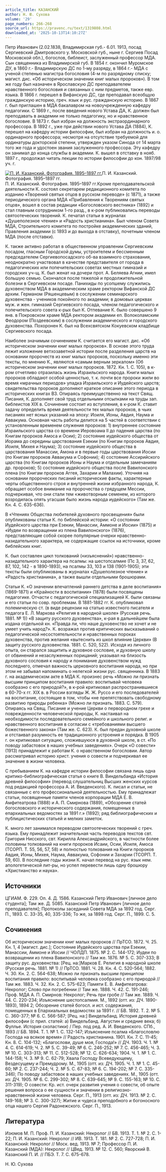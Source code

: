 ```yaml
---
article_title: КАЗАНСКИЙ
author: Н. Ю. Сухова
volume: '29'
page_numbers: 266-268
source_url: https://pravenc.ru/text/1319808.html
downloaded_at: '2025-10-13T14:10:27Z'
---
```


Петр Иванович (2.02.1838, Владимирская губ.- 6.01. 1913, посад Сергиевский Дмитровского у. Московской губ., ныне г. Сергиев Посад Московской обл.), богослов, библеист, заслуженный профессор МДА. Сын священника из Владимирской губ. В 1854 г. окончил Муромское ДУ, в 1860 г.- Владимирскую ДС по 1-му разряду, в 1864 г.- МДА с ученой степенью магистра богословия (4-м по разрядному списку; магист. дис. «Об историческом значении книг малых пророков»). В том же году был назначен в Ярославскую ДС преподавателем нравственного богословия и связанных с ним предметов, также евр. языка. В 1866 г. перешел в Вифанскую ДС, где преподавал всеобщую гражданскую историю, греч. язык и рус. гражданскую историю. В 1867 г. был приглашен в МДА бакалавром на новоучрежденную кафедру педагогики. С 1869 г., после введения нового Устава ДА, К. должен был преподавать в академии не только педагогику, но и нравственное богословие. В 1873 г. был избран на должность экстраординарного профессора. В 1892 г., уже при действии нового Устава ДА (1884), К. перешел на кафедру истории философии, был избран на должность и. о. ординарного профессора; несмотря на отсутствие требуемой для ординатуры докторской степени, утвержден указом Синода от 14 марта того же года и удостоен звания заслуженного профессора. Эту кафедру он занимал до конца службы в академии. К. вышел в отставку в нояб. 1897 г., продолжал читать лекции по истории философии до кон. 1897/98 уч. г.

[![П. И. Казанский. Фотография. 1895–1897 гг.](https://pravenc.ru/data/2012/09/11/1233265205/i200.jpg "Кликните для увеличения картинки")](https://pravenc.ru/data/2012/09/11/1233265205/i400.jpg)П. И. Казанский. Фотография. 1895–1897 гг.  
П. И. Казанский. Фотография. 1895–1897 гг.Кроме преподавательской деятельности К. состоял секретарем редакционного комитета по изданию «Творений святых отцов в русском переводе» (с 1871), а также периодического органа МДА «Прибавления к Творениям святых отцов», вошел в состав редакции «Богословского вестника» (1892) и стал главным сотрудником 1-го разд., в к-ром публиковались переводы святоотеческих творений. К. печатал статьи в журналах «Душеполезное чтение» и «Радость христианина». Был членом Совета МДА, Строительного комитета по постройке академических зданий, Правления академии (с 1893 и до выхода в отставку), почетным членом МДА (после отставки).

К. также активно работал в общественном управлении Сергиевским посадом, гласным Городской думы, устроителем и бессменным председателем Сергиевопосадского об-ва взаимного страхования, неоднократно участвовал в качестве представителя от города в педагогических или попечительских советах местных гимназий и городских уч-щ. К. был женат на дочери прот. А. Беляева Агнии, имел большую семью. Скончался после тяжелой и продолжительной болезни в Сергиевском посаде. Панихиды по усопшему служились духовенством МДА в академическим храме ректором Вифанской ДС архим. Германом (Ряшенцевым) в сослужении семинарского духовенства - учеников покойного по академии; в домовых церквах муж. и жен. гимназий Сергиевского посада, членом педагогического и попечительского совета к-рых был К. Отпевание К. было совершено 9 янв. в Покровском храме МДА ректором академии еп. Волоколамским Феодором (Поздеевским) в сослужении академического и городского духовенства. Похоронен К. был на Всехсвятском Кокуевском кладбище Сергиевского посада.

Наиболее значимым сочинением К. считается его магист. дис. «Об историческом значении книг малых пророков». В основе этого труда лежит изложение ветхозаветной истории после разделения царств на основании пророчеств из книг малых пророков, поскольку именно эти тексты, по мнению К., являются «самым верным зеркалом» (Об историческом значении книг малых пророков. 1872. Кн. 1. С. 105), в к-ром отчетливо отразилась жизнь Израильского народа. Книги малых пророков обладают особой ценностью, т. к. почти все пророки жили во время «мрачных периодов» упадка Израильского и Иудейского царств; свидетельства пророков дополняют краткое описание этого периода в исторических книгах ВЗ. Опираясь преимущественно на текст Свящ. Писания, К. дополняет свой труд отдельными отсылками на труды зап. библеистов XIX в. Сочинение состоит из вступления, в к-ром К. ставит задачу определить время деятельности тех малых пророков, в чьих писаниях нет ясных указаний на эпоху: Иоиля, Ионы, Авдия, Наума и Аввакума. Основная часть работы делится на 5 частей в соответствии с установленным временем служения пророков: 1) внутреннее состояние Израильского царства со времени Иеровоама II до падения царства (по Книгам пророков Амоса и Осии); 2) состояние иудейского общества от Иорама до середины царствования Езекии (по Книгам пророков Авдия, Иоиля, Михея и Наума); 3) состояние иудейского общества в царствования Манассии, Амона и в первые годы царствования Иосии (по Книгам пророков Аввакума и Софонии); 4) состояние Ассирийского царства (по Книгам пророков Ионы и Наума и отдельным замечаниям др. пророков); 5) состояние иудейского общества после Вавилонского плена (по Книгам пророков Аггея, Захарии и Малахии). Уточняя на основании пророческих писаний исторические факты, характерные черты общественного строя и внутренней жизни избранного народа, К. обращает особое внимание на пророчества о грядущем Мессии, подчеркивая, что они стали тем «животворным семенем, из которого возродилась опять угасшая было жизнь народа иудейского» (Там же. Кн. 4. С. 635-636).

В «Чтениях Общества любителей духовного просвещения» были опубликованы статьи К. по библейской истории: «О состоянии Иудейского царства при Езекии, Манассии, Аммоне и Иосии» (1875) и «Иудеи по возвращении из плена Вавилонского» (1876), представляющие собой скорее популярные очерки нравственно-назидательного характера, не содержащие ссылок на источники, кроме библейских книг.

К. был составлен цикл толкований («изъяснений») нравственно-назидательного характера на псалмы: на шестопсалмие (Пс 3, 37, 62, 87, 102, 142 - в 1890-1893), на псалмы 33, 103 и 138 (1901-1905); эти тексты были опубликованы в журналах «Душеполезное чтение» и «Радость христианина», а также вышли отдельными брошюрами.

Статьи К. «О значении впечатлений раннего детства в деле воспитания» (1869-1871) и «Крайности в воспитании» (1878) были посвящены педагогике. Отчасти с педагогической специализацией К. были связаны и его статьи по совр. проблемам. В 1881-1882 гг. К. опубликовал полемическую ст. (в виде рецензии на статью известного писателя и педагога E. Л. Маркова «Религия в народной школе» (Русская речь. 1881. № 1)) «В защиту русского духовенства», к-рая в дальнейшем была издана отдельной кн. «Правда ли, что наше духовенство не хочет и не умеет учить народ?». К. возражал против критических высказываний о педагогической несостоятельности и нравственных пороках духовенства, против желания «вытеснить из школ влияние Церкви» (В защиту русского духовенства. 1881. С. 520, 522). Исходя из личного опыта, он старался защитить и духовное сословие, и духовную школу от обвинений и незаслуженных порицаний; указывал на близость духовного сословия к народу и понимание духовенством нужд последнего, отмечал важность церковного воспитания народа, но при этом не забывал напоминать о нелегкой жизни рус. священника. В 1883 г. на академическом акте в МДА К. произнес речь «Можно ли признать высшим принципом воспитания правило: воспитывай человека сообразно с его природой?», в к-рой критиковал распространившиеся в 60-70-х гг. XIX в. в России взгляды Ж. Ж. Руссо и его последователей на воспитание, состоящие в том, чтобы «не препятствовать свободному развитию природы ребенка» (Можно ли признать. 1883. С. 579). Опираясь на Свящ. Писание и учение Церкви о первородном грехе и поврежденности человеческой природы, К. настаивал на необходимости последовательного семейного и школьного религ. и нравственного воспитания в согласии с «требованиями высшего божественного закона» (Там же. С. 623). К. был предан духовной школе и отстаивал разумность ее традиционного устроения и порядка. В 1905 г. он критиковал ситуацию, сложившуюся в духовной школе, в ст. «По поводу забастовок в наших учебных заведениях». Очерк «О совести» (1913) принадлежит к работам К. о нравственном богословии. Автор рассматривал историю христ. учения о совести и подчеркивал ее значение в жизни человека.

С пребыванием К. на кафедре истории философии связана лишь одна критико-библиографическая статья о книге В. Виндельбанда «История древней философии» (перевод слушательниц Высших женских курсов под редакцией профессора А. И. Введенского). К. писал и статьи, не связанные с его профессиональной деятельностью. Ему принадлежат статьи, посвященные памяти членов корпорации МДА E. В. Амфитеатрова (1888) и А. П. Смирнова (1889), «Обозрение статей богословского и исторического содержания, помещенных в епархиальных ведомостях за 1891 г.» (1892); ряд библиографических и публицистических статьей и мелких заметок.

К. много лет занимался переводом святоотеческих творений с греч. языка. Ему принадлежит значительная часть переводов текстов свт. Григория Нисского, свт. Кирилла Александрийского, в частности более половины толкований на книги пророков Исаии, Осии, Иоиля, Амоса (ТСОРП. Т. 55, 56, 57, 58) и полностью толкования на Книги пророков Авдия, Ионы, Михея, Наума, Аввакума, Софонии и Захарии (ТСОРП. Т. 59, 60). В последние годы жизни К. начал перевод на рус. язык нем. апологетической лит-ры, но успел перевести лишь одну брошюру «Христианство и наука».

## Источники

ЦГИАМ. Ф. 229. Оп. 4. Д. 1586. Казанский Петр Иванович [личное дело студента]; Там же. Д. 5085. Казанский Петр Иванович [личное дело преподавателя]; Протоколы заседаний Совета МДА за 1892 год. Серг. П., 1893. С. 33-35, 40, 335-336; То же, за 1898 год. Серг. П., 1899. С. 5.

## Сочинения

Об историческом значении книг малых пророков // ПрТСО. 1872. Ч. 25. Кн. 1, 4 [магист. дис.]; Состояние Иудейского царства при Езекии, Манассии, Аммоне и Иосии // ЧОЛДП. 1875. № 2. С. 144-172; Иудеи по возвращении из плена Вавилонского // Там же. 1876. № 5. C. 307-333; В защиту рус. духовенства: [Рец. на:]Марков Е. Религия в народной школе (Русская речь. 1881. № 1) // ПрТСО. 1881. Ч. 28. Кн. 4. С. 520-564; 1882. Ч. 30. Кн. 2. С. 564-638; Можно ли признать высшим принципом воспитания правило: воспитывай человека сообразно с его природой // Там же. 1883. Ч. 32. Кн. 2. С. 575-623; Памяти Е. В. Амфитеатрова: Некролог; Слово при погребении // Там же. 1888. Ч. 42. С. 191-246; Проф. МДА А. П. Смирнов: Некролог; Речь при гробе // Там же. 1889. Ч. 44. С. 220-234; Изъяснение шестопсалмия. М., 1892 (отт. из: ДЧ. 1890-1893), 1894 2; Обозрение статей богосл. и ист. содержания, помещенных в Епархиальных ведомостях за 1891 г. // БВ. 1892. Т. 2. № 5. С. 360-377; № 6. С. 566-587; [Рец. на:] Виндельбанд. История древней философии (с прил. статей: а) Виндельбанд. Августин и средние века; б) Фуллье. История схоластики) / Пер. под ред. А. И. Введенского. СПб., 1893 // БВ. 1894. Т. 1. № 1. С. 132-147; Изъяснение псалма «Благословлю Господа на всякое время» // Радость христианина. 1901. Кн. 7. С. 11-45; Кн. 8. С. 104-132; «Благослови, душе моя, Господа!» // ДЧ. 1903. Ч. 1. № 4. С. 614-619; Ч. 2. № 5. С. 39-49; № 6. С. 246-252; № 7. С. 456-465; Ч. 3. № 10. С. 303-313; № 11. С. 512-528; № 12. С. 626-634; 1904. Ч. 1. № 1. С. 144-158; Ч. 3. № 9. С. 62-79; Хвала Господу Всеведующему, Вездесущему и Премудрому. М., 1905 (отт. из: ДЧ. 1905. Ч. 1. № 1. С. 45-60; № 2. С. 237-244; Ч. 2. № 5. С. 67-83; № 6. С. 194-202; № 7. С. 335-346); По поводу забастовок в наших учебных заведениях. М., 1905 (отт. из: ДЧ. 1905. № 6. С. 299-302; № 8. С. 639-645; № 9. С. 155-163; № 10. С. 311-319); О совести: Кр. ист. очерк развития учения о совести, об опыте решения вопроса о ее сущности и значении в религиозно-нравственной жизни человека. Серг. П., 1913 (отт. из: ДЧ. 1913. № 2. С. 149-168; № 3. С. 300-327); Житие и чудеса преподобного и богоносного отца нашего Сергия Радонежского. Серг. П., 1913.

## Литература

Изюмов М. П. Проф. П. И. Казанский: Некролог // БВ. 1913. Т. 1. № 2. С. 1-22; П. И. Казанский: Некролог // ИВ. 1913. Т. 181. № 2. С. 727-728; П. И. Казанский: Некролог // Моск. вед. 1913. № 7; Профессор П. И. Казанский (МДА): Некролог // ЦВед. 1913. № 12. С. 560; Яворский В. Казанский П. И. // ПБЭ. Т. 7. С. 675-678.

Н. Ю. Сухова
